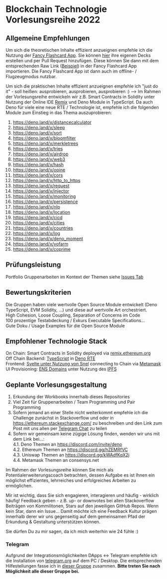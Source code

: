 # Blockchain Technologie Vorlesungsreihe 2022

## Allgemeine Empfehlungen

Um sich die theoretischen Inhalte effizient anzueignen empfehle ich die Nutzung der [Fancy Flashcard App](https://github.com/fancy-flashcard/ffc/blob/master/README.md). Sie können [hier](https://github.com/fancy-flashcard/deck-collection) ihre eigenen Decks erstellen und per Pull Request hinzufügen. Diese können Sie dann mit dem entsprechenden Raw Link ([Beispiel](https://raw.githubusercontent.com/fancy-flashcard/deck-collection/main/wirtschaftsinformatik/Finanzbuchhaltung.json)) in der Fancy Flashcard App importieren. Die Fancy Flashcard App ist dann auch im offline- / Flugzeugmodus nutzbar.  

Um sich die praktischen Inhalte effizient anzueignen empfehle ich "just do it" - soll heißen: ausprobieren, ausprobieren, ausprobieren :) --> Im Rahmen der Vorlesungsreihe entwickeln wir z.B. Smart Contracts in Solidity unter Nutzung der Online IDE [Remix](https://remix.ethereum.org) und Deno Module in TypeScript. Da auch Deno für viele eine neue RTE / Technologie ist, empfehle ich die folgenden Module zum Einstieg in das Thema auszuprobieren: 

1. https://deno.land/x/distancecalculator  
2. https://deno.land/x/sleep  
3. https://deno.land/x/sort  
4. https://deno.land/x/bloomfilter    
5. https://deno.land/x/merkletrees  
6. https://deno.land/x/tries    
7. https://deno.land/x/airdrop  
8. https://deno.land/x/web3   
9. https://deno.land/x/hash  
10. https://deno.land/x/opine
11. https://deno.land/x/cors      
12. https://deno.land/x/http_to_https  
13. https://deno.land/x/request 
14. https://deno.land/x/injector
15. https://deno.land/x/monitoring
16. https://deno.land/x/persistence
17. https://deno.land/x/nlp  
18. https://deno.land/x/location   
29. https://deno.land/x/cicd  
20. https://deno.land/x/cities  
21. https://deno.land/x/countries  
22. https://deno.land/x/log  
23. https://deno.land/x/deno_moment    
24. https://deno.land/x/vofarm  
25. https://deno.land/x/coprime  



  
## Prüfungsleistung

Portfolio Gruppenarbeiten im Kontext der Themen siehe [Issues Tab](https://github.com/michael-spengler/blockchain-technologie-und-anwendungsgebiete-vorlesungsreihe/issues)

## Bewertungskriterien
Die Gruppen haben viele wertvolle Open Source Module entwickelt (Deno TypeScript, EVM Solidity, ...) und diese auf wertvolle Art orchestriert.   
High Cohesion, Loose Coupling, Separation of Concerns im Code  
100 prozentige Testabdeckung / Exkurs Executable Specifications...  
Gute Doku / Usage Examples für die Open Source Module  


## Empfohlener Technologie Stack

On Chain: Smart Contracts in Solidity deployed via [remix.ethereum.org](https://remix.ethereum.org)  
Off Chain Backend: [TypeScript](https://www.typescriptlang.org/) in [Deno RTE](https://deno.land/)   
Frontend: [Svelte unter Nutzung von Snel](https://github.com/crewdevio/Snel) connecting to Chain via [Metamask](https://docs.metamask.io/guide/getting-started.html#basic-considerations)   
UI Provisioning: [ENS Domains](https://ens.domains) unter Nutzung des [IPFS](https://ipfs.io/)   

## Geplante Vorlesungsgestaltung

1. Erkundung der Workbooks innerhalb dieses Repositories   
2. Viel Zeit für Gruppenarbeiten / Team Programming und Pair Programming  
3. Sofern jemand an einer Stelle nicht weiterkommt empfehle ich die Challenge zunächst in Stackoverflow und oder in https://ethereum.stackexchange.com/ zu beschreiben und den Link zum Post mit uns allen per [Telegram Chat]((https://t.me/+Axh5QvZbz2w3NzEy)) zu teilen
4. Sofern wir gemeinsam keine zügige Lösung finden, wenden wir uns mit dem Link bei...:   
4.1. Deno Themen an https://discord.com/invite/deno   
4.2. Ethereum Themen an  https://discord.gg/hZEMRfVC  
4.3. Uniswap Themen an https://discord.gg/kWAdfKqX2j  
4.4. Metamask Themen an consensys.net  

Im Rahmen der Vorlesungsreihe können Sie mich als Potentialerweiterungscoach betrachten, dessen Aufgabe es ist Ihnen ein möglichst effizientes, lehrreiches und erfolgreiches Arbeiten zu ermöglichen.  

Mir ist wichtig, dass Sie sich engagieren, interagieren und häufig - wirklich häufig! Feedback geben - z.B. up- or downvotes bei allen Stackoverflow Beiträgen von Kommilitonen, Stars auf den jeweiligen GitHub Repos. Wenn kein Star, dann ein Issue... Damit möchte ich eine Feedback Kultur prägen innerhalb derer wir uns gegenseitig auf dem gemeinsamen Pfad der Erkundung & Gestaltung unterstützen können.  

Sie dürfen Du zu mir sagen, da ich mich weiterhin wie 24 fühle :)  

### Telegram
Aufgrund der Integrationsmöglichkeiten DApps <-> Telegram empfehle ich die Installation von [telegram.org](https://telegram.org) auf dem PC / Desktop. Die entsprechenden Hilfestellungen fasse ich in [dieser Gruppe](https://t.me/+Axh5QvZbz2w3NzEy) zusammen. **Bitte treten Sie nach Möglichkeit alle dieser Gruppe bei.**   
